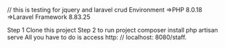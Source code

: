 // this is testing for jquery and laravel crud
Environment 
=>PHP 8.0.18
=>Laravel Framework 8.83.25

Step 1 Clone this project
Step 2 to run project
composer install
php artisan serve
All you have to do is access http: // localhost: 8080/staff.

